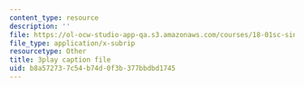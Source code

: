 ```yaml
---
content_type: resource
description: ''
file: https://ol-ocw-studio-app-qa.s3.amazonaws.com/courses/18-01sc-single-variable-calculus-fall-2010/b8a572737c54b74d0f3b377bbdbd1745_7K1sB05pE0A.srt
file_type: application/x-subrip
resourcetype: Other
title: 3play caption file
uid: b8a57273-7c54-b74d-0f3b-377bbdbd1745
---
```

